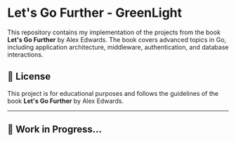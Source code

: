 # Let's Go Further - GreenLight

This repository contains my implementation of the projects from the book **Let's Go Further** by Alex Edwards. The book covers advanced topics in Go, including application architecture, middleware, authentication, and database interactions.

## 💜 License
This project is for educational purposes and follows the guidelines of the book **Let's Go Further** by Alex Edwards.

---

## 🏐 Work in Progress...

